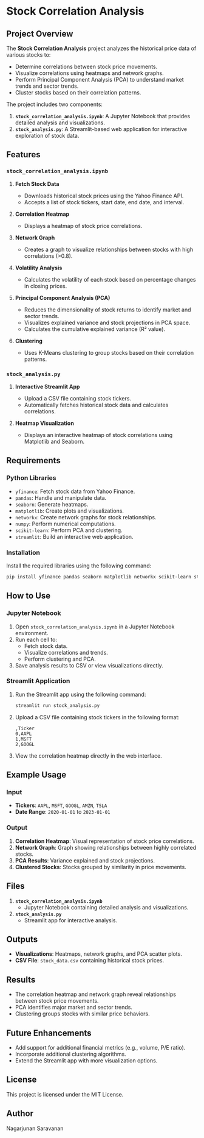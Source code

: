 # Stock Correlation Analysis

## Project Overview
The **Stock Correlation Analysis** project analyzes the historical price data of various stocks to:
- Determine correlations between stock price movements.
- Visualize correlations using heatmaps and network graphs.
- Perform Principal Component Analysis (PCA) to understand market trends and sector trends.
- Cluster stocks based on their correlation patterns.

The project includes two components:
1. **`stock_correlation_analysis.ipynb`**: A Jupyter Notebook that provides detailed analysis and visualizations.
2. **`stock_analysis.py`**: A Streamlit-based web application for interactive exploration of stock data.

## Features
### `stock_correlation_analysis.ipynb`
1. **Fetch Stock Data**
   - Downloads historical stock prices using the Yahoo Finance API.
   - Accepts a list of stock tickers, start date, end date, and interval.

2. **Correlation Heatmap**
   - Displays a heatmap of stock price correlations.

3. **Network Graph**
   - Creates a graph to visualize relationships between stocks with high correlations (>0.8).

4. **Volatility Analysis**
   - Calculates the volatility of each stock based on percentage changes in closing prices.

5. **Principal Component Analysis (PCA)**
   - Reduces the dimensionality of stock returns to identify market and sector trends.
   - Visualizes explained variance and stock projections in PCA space.
   - Calculates the cumulative explained variance (R² value).

6. **Clustering**
   - Uses K-Means clustering to group stocks based on their correlation patterns.

### `stock_analysis.py`
1. **Interactive Streamlit App**
   - Upload a CSV file containing stock tickers.
   - Automatically fetches historical stock data and calculates correlations.

2. **Heatmap Visualization**
   - Displays an interactive heatmap of stock correlations using Matplotlib and Seaborn.

## Requirements
### Python Libraries
- `yfinance`: Fetch stock data from Yahoo Finance.
- `pandas`: Handle and manipulate data.
- `seaborn`: Generate heatmaps.
- `matplotlib`: Create plots and visualizations.
- `networkx`: Create network graphs for stock relationships.
- `numpy`: Perform numerical computations.
- `scikit-learn`: Perform PCA and clustering.
- `streamlit`: Build an interactive web application.

### Installation
Install the required libraries using the following command:
```bash
pip install yfinance pandas seaborn matplotlib networkx scikit-learn streamlit
```

## How to Use
### Jupyter Notebook
1. Open `stock_correlation_analysis.ipynb` in a Jupyter Notebook environment.
2. Run each cell to:
   - Fetch stock data.
   - Visualize correlations and trends.
   - Perform clustering and PCA.
3. Save analysis results to CSV or view visualizations directly.

### Streamlit Application
1. Run the Streamlit app using the following command:
   ```bash
   streamlit run stock_analysis.py
   ```
2. Upload a CSV file containing stock tickers in the following format:
   ```csv
   ,Ticker
   0,AAPL
   1,MSFT
   2,GOOGL
   ```
3. View the correlation heatmap directly in the web interface.

## Example Usage
### Input
- **Tickers**: `AAPL`, `MSFT`, `GOOGL`, `AMZN`, `TSLA`
- **Date Range**: `2020-01-01` to `2023-01-01`

### Output
1. **Correlation Heatmap**: Visual representation of stock price correlations.
2. **Network Graph**: Graph showing relationships between highly correlated stocks.
3. **PCA Results**: Variance explained and stock projections.
4. **Clustered Stocks**: Stocks grouped by similarity in price movements.

## Files
1. **`stock_correlation_analysis.ipynb`**
   - Jupyter Notebook containing detailed analysis and visualizations.
2. **`stock_analysis.py`**
   - Streamlit app for interactive analysis.

## Outputs
- **Visualizations**: Heatmaps, network graphs, and PCA scatter plots.
- **CSV File**: `stock_data.csv` containing historical stock prices.

## Results
- The correlation heatmap and network graph reveal relationships between stock price movements.
- PCA identifies major market and sector trends.
- Clustering groups stocks with similar price behaviors.

## Future Enhancements
- Add support for additional financial metrics (e.g., volume, P/E ratio).
- Incorporate additional clustering algorithms.
- Extend the Streamlit app with more visualization options.

## License
This project is licensed under the MIT License.

## Author
Nagarjunan Saravanan


